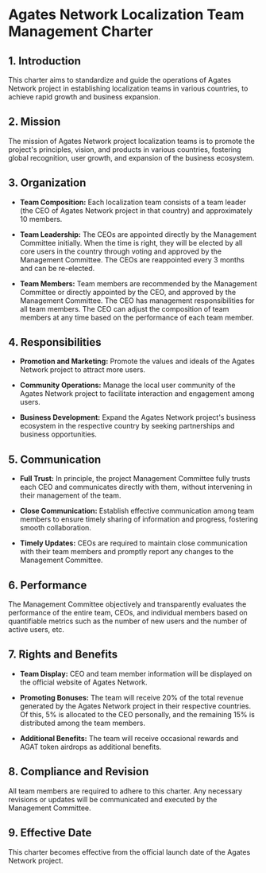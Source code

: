 
# Agates Network Localization Team Management Charter

## 1. Introduction
This charter aims to standardize and guide the operations of Agates Network project in establishing localization teams in various countries, to achieve rapid growth and business expansion. 

## 2. Mission

The mission of Agates Network project localization teams is to promote the project's principles, vision, and products in various countries, fostering global recognition, user growth, and expansion of the business ecosystem.

## 3. Organization

* **Team Composition:**		Each localization team consists of a team leader (the CEO of Agates Network project in that country) and approximately 10 members.

* **Team Leadership:** The CEOs are appointed directly by the Management Committee initially. When the time is right, they will be elected by all core users in the country through voting and approved by the Management Committee. The CEOs are reappointed every 3 months and can be re-elected.

* **Team Members:** Team members are recommended by the Management Committee or directly appointed by the CEO, and approved by the Management Committee. The CEO has management responsibilities for all team members. The CEO can adjust the composition of team members at any time based on the performance of each team member.

## 4. Responsibilities

* **Promotion and Marketing:** Promote the values and ideals of the Agates Network project to attract more users.

* **Community Operations:** Manage the local user community of the Agates Network project to facilitate interaction and engagement among users.

* **Business Development:** Expand the Agates Network project's business ecosystem in the respective country by seeking partnerships and business opportunities.

## 5. Communication

* **Full Trust:** In principle, the project Management Committee fully trusts each CEO and communicates directly with them, without intervening in their management of the team.

* **Close Communication:** Establish effective communication among team members to ensure timely sharing of information and progress, fostering smooth collaboration.

* **Timely Updates:** CEOs are required to maintain close communication with their team members and promptly report any changes to the Management Committee.

## 6. Performance

The Management Committee objectively and transparently evaluates the performance of the entire team, CEOs, and individual members based on quantifiable metrics such as the number of new users and the number of active users, etc.

## 7. Rights and Benefits

* **Team Display:** CEO and team member information will be displayed on the official website of Agates Network.

* **Promoting Bonuses:** The team will receive 20% of the total revenue generated by the Agates Network project in their respective countries. Of this, 5% is allocated to the CEO personally, and the remaining 15% is distributed among the team members.

* **Additional Benefits:** The team will receive occasional rewards and AGAT token airdrops as additional benefits.

## 8. Compliance and Revision

All team members are required to adhere to this charter. Any necessary revisions or updates will be communicated and executed by the Management Committee.

## 9. Effective Date

This charter becomes effective from the official launch date of the Agates Network project.
